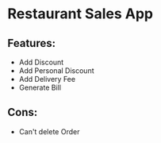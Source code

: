 <h1>Restaurant Sales App</h1>
<h2>Features:</h2>
<ul>
<li>Add Discount 
<li>Add Personal Discount
<li>Add Delivery Fee
<li>Generate Bill
</ul>
<h2>Cons:</h2>
<ul>
<li>Can't delete Order
</ul>
